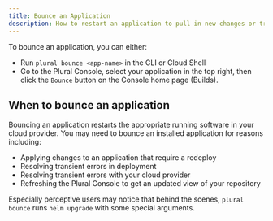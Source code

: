 ```yaml
---
title: Bounce an Application
description: How to restart an application to pull in new changes or troubleshoot.
---
```


To bounce an application, you can either:

- Run `plural bounce <app-name>` in the CLI or Cloud Shell
- Go to the Plural Console, select your application in the top right, then click the `Bounce` button on the Console home page (Builds).

## When to bounce an application

Bouncing an application restarts the appropriate running software in your cloud provider. You may need to bounce an installed application for reasons including:

- Applying changes to an application that require a redeploy
- Resolving transient errors in deployment
- Resolving transient errors with your cloud provider
- Refreshing the Plural Console to get an updated view of your repository

Especially perceptive users may notice that behind the scenes, `plural bounce` runs `helm upgrade` with some special arguments.
